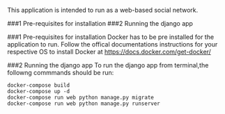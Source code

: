 This application is intended to run as a web-based social network.

###1 Pre-requisites for installation
###2 Running the django app

###1 Pre-requisites for installation
Docker has to be pre installed for the application to run. Follow the offical documentations instructions for your respective OS to install Docker at https://docs.docker.com/get-docker/

###2 Running the django app
To run the django app from terminal,the followng commmands should be run:
	
	docker-compose build
	docker-compose up -d
	docker-compose run web python manage.py migrate
	docker-compose run web python manage.py runserver
